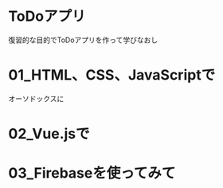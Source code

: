# ToDoアプリ
復習的な目的でToDoアプリを作って学びなおし  

# 01_HTML、CSS、JavaScriptで  
オーソドックスに  

# 02_Vue.jsで  

# 03_Firebaseを使ってみて  

